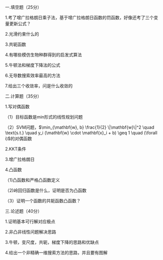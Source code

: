 一.填空题（25分）

1.考了增广拉格朗日乘子法，基于增广拉格朗日函数的罚函数，好像还考了三个变量更新公式？

2.光滑约束什么的

3.共轭函数

4.有哪些模仿生物种群得到的启发式算法

5.牛顿法和梯度下降法的公式

6.无导数搜索效率最高的方法

7.给出三个收敛率，问是什么收敛的



二.计算题（35分）

1.写对偶函数

（1）目标函数是min形式的线性规划问题

（2）SVM问题，$\min_{\mathbf{w}, b} \frac{1}{2} \|\mathbf{w}\|^2 \quad \text{s.t.} \quad y_i (\mathbf{w} \cdot \mathbf{x}_i + b) \geq 1 \quad (\forall i)$的对偶函数

2.KKT条件

3.增广拉格朗日

4.凸函数

（1)凸函数和严格凸函数定义

（2)岭回归函数是什么，证明是否为凸函数

（3）证明一个函数的共轭函数凸函数？

三.论述题（40分）

1.证明基本可行解对应极点

2.非凸非线性问题解决思路

3.牛顿，变尺度，共轭，梯度下降的思路和优缺点

4.给出一个非精确一维搜索方法的思路，并且要有图解